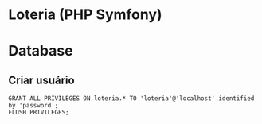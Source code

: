 # Loteria (PHP Symfony)

# Database

## Criar usuário

```
GRANT ALL PRIVILEGES ON loteria.* TO 'loteria'@'localhost' identified by 'password';
FLUSH PRIVILEGES;
```